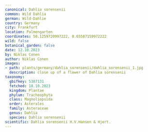 ```yaml
---
canonical: Dahlia sorensenii
common: Wild Dahlia
german: Wild-Dahlie
country: Germany
city: Frankfurt
location: Palmengarten
coordinates: 50.1259720997222, 8.65587159972222
wild: false
botanical_garden: false
date: 12.10.2023
by: Niklas Conen
author: Niklas Conen
images:
- path: plants/germany/dahlia_sorensenii/dahlia_sorensenii_1.jpg
  description: close up of a flower of Dahlia sorensenii
taxonomy:
  gbifkey: 5387131
  fetched: 18.10.2023
  kingdom: Plantae
  phylum: Tracheophyta
  class: Magnoliopsida
  order: Asterales
  family: Asteraceae
  genus: Dahlia
  species: Dahlia sorensenii
scientific: Dahlia sorensenii H.V.Hansen & Hjert.
---
```

